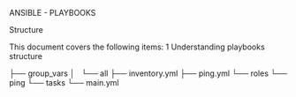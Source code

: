 ANSIBLE - PLAYBOOKS

Structure

This document covers the following items:
  1 Understanding playbooks structure

├── group_vars
│   └── all
├── inventory.yml
├── ping.yml
└── roles
    └── ping
        └── tasks
            └── main.yml

